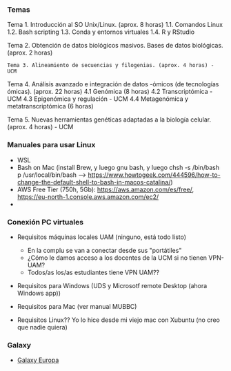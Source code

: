 ### Temas

Tema 1. Introducción al SO Unix/Linux. (aprox. 8 horas)
	1.1. Comandos Linux
	1.2. Bash scripting
	1.3. Conda y entornos virtuales
	1.4. R y RStudio

Tema 2. Obtención de datos biológicos masivos. Bases de datos biológicas. (aprox. 2 horas)

	Tema 3. Alineamiento de secuencias y filogenias. (aprox. 4 horas) - UCM

Tema 4. Análisis avanzado e integración de datos -ómicos (de tecnologías ómicas). (aprox. 22 horas)
		4.1 Genómica (8 horas)
		    4.2 Transcriptómica - UCM
		    4.3 Epigenómica y regulación - UCM
		4.4 Metagenómica y metatranscriptómica (6 horas)

Tema 5. Nuevas herramientas genéticas adaptadas a la biología celular. (aprox. 4 horas) -  UCM

### Manuales para usar Linux

- WSL
- Bash on Mac (install Brew, y luego gnu bash, y luego chsh -s /bin/bash p /usr/local/bin/bash --> https://www.howtogeek.com/444596/how-to-change-the-default-shell-to-bash-in-macos-catalina/)
- AWS Free Tier (750h,  5Gb): https://aws.amazon.com/es/free/, https://eu-north-1.console.aws.amazon.com/ec2/
- 

### Conexión PC virtuales

- Requisitos máquinas locales UAM (ninguno, está todo listo)
	- En la complu se van a conectar desde sus "portátiles"
	- ¿Cómo le damos acceso a los docentes de la UCM si no tienen VPN-UAM?
	- Todos/as los/as estudiantes tiene VPN UAM??

- Requisitos para Windows (UDS y Microsotf remote Desktop (ahora Windows app))
- Requisitos para Mac (ver manual MUBBC)
- Requisitos Linux?? Yo lo hice desde mi viejo mac con Xubuntu (no creo que nadie quiera)





### Galaxy

- [Galaxy Europa](https://usegalaxy.eu/)